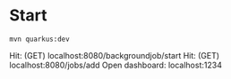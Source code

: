 # Start

`mvn quarkus:dev`

Hit: (GET) localhost:8080/backgroundjob/start
Hit: (GET) localhost:8080/jobs/add
Open dashboard: localhost:1234
